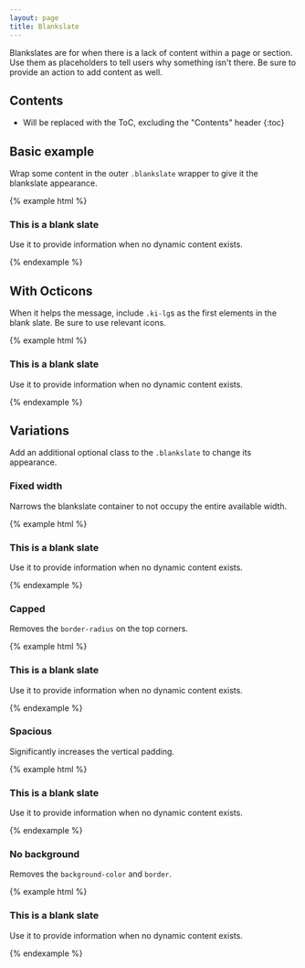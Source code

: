 ```yaml
---
layout: page
title: Blankslate
---
```


Blankslates are for when there is a lack of content within a page or section. Use them as placeholders to tell users why something isn't there. Be sure to provide an action to add content as well.

## Contents

* Will be replaced with the ToC, excluding the "Contents" header
{:toc}

## Basic example

Wrap some content in the outer `.blankslate` wrapper to give it the blankslate appearance.

{% example html %}
<div class="blankslate">
  <h3>This is a blank slate</h3>
  <p>Use it to provide information when no dynamic content exists.</p>
</div>
{% endexample %}

## With Octicons

When it helps the message, include `.ki-lg`s as the first elements in the blank slate. Be sure to use relevant icons.

{% example html %}
<div class="blankslate">
  <span class="ki-lg ki-git-commit"></span>
  <span class="ki-lg ki-tag"></span>
  <span class="ki-lg ki-git-branch"></span>
  <h3>This is a blank slate</h3>
  <p>Use it to provide information when no dynamic content exists.</p>
</div>
{% endexample %}

## Variations

Add an additional optional class to the `.blankslate` to change its appearance.

### Fixed width

Narrows the blankslate container to not occupy the entire available width.

{% example html %}
<div class="blankslate has-fixed-width">
  <h3>This is a blank slate</h3>
  <p>Use it to provide information when no dynamic content exists.</p>
</div>
{% endexample %}

### Capped

Removes the `border-radius` on the top corners.

{% example html %}
<div class="blankslate capped">
  <h3>This is a blank slate</h3>
  <p>Use it to provide information when no dynamic content exists.</p>
</div>
{% endexample %}

### Spacious

Significantly increases the vertical padding.

{% example html %}
<div class="blankslate spacious">
  <h3>This is a blank slate</h3>
  <p>Use it to provide information when no dynamic content exists.</p>
</div>
{% endexample %}

### No background

Removes the `background-color` and `border`.

{% example html %}
<div class="blankslate clean-background">
  <h3>This is a blank slate</h3>
  <p>Use it to provide information when no dynamic content exists.</p>
</div>
{% endexample %}
